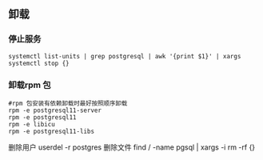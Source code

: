 ## 卸载
### 停止服务
```
systemctl list-units | grep postgresql | awk '{print $1}' | xargs systemctl stop {}
```
### 卸载rpm 包
```
#rpm 包安装有依赖卸载时最好按照顺序卸载
rpm -e postgresql11-server
rpm -e postgresql11
rpm -e libicu
rpm -e postgresql11-libs
```
删除用户
userdel -r postgres
删除文件
find / -name pgsql | xargs -i rm -rf {}



